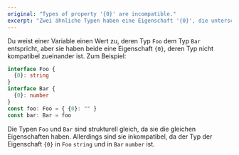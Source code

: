 ```yaml
---
original: "Types of property '{0}' are incompatible."
excerpt: "Zwei ähnliche Typen haben eine Eigenschaft '{0}', die unterschiedlich ist und sie daher inkompatibel macht."
---
```


Du weist einer Variable einen Wert zu, deren Typ `Foo` dem Typ `Bar` entspricht, aber sie haben beide eine Eigenschaft `{0}`, deren Typ nicht kompatibel zueinander ist. Zum Beispiel:

```ts
interface Foo {
  {0}: string
}
interface Bar {
  {0}: number
}
const foo: Foo = { {0}: "" }
const bar: Bar = foo
```

Die Typen `Foo` und `Bar` sind strukturell gleich, da sie die gleichen Eigenschaften haben. Allerdings sind sie inkompatibel, da der Typ der Eigenschaft `{0}` in `Foo` `string` und in `Bar` `number` ist.
